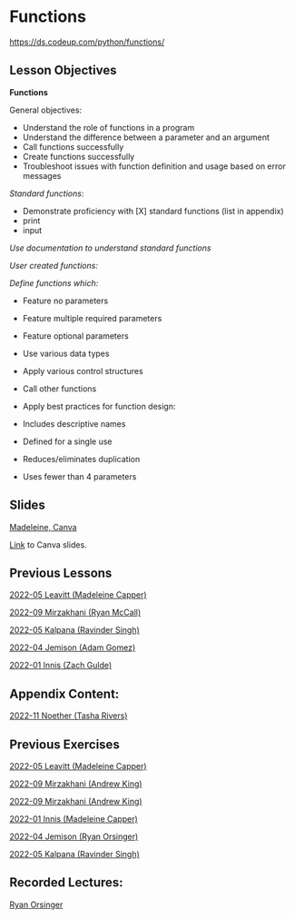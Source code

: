 # Functions
https://ds.codeup.com/python/functions/

## Lesson Objectives

**Functions** 

General objectives:

 - Understand the role of functions in a program
 - Understand the difference between a parameter and an argument
 - Call functions successfully
 - Create functions successfully
 - Troubleshoot issues with function definition and usage based on error messages

*Standard functions*:

 - Demonstrate proficiency with [X] standard functions (list in appendix)
 - print
 - input

*Use documentation to understand standard functions*

*User created functions:*

*Define functions which:*
 - Feature no parameters
 - Feature multiple required parameters
 - Feature optional parameters
 - Use various data types
 - Apply various control structures
 - Call other functions

 - Apply best practices for function design:
 - Includes descriptive names
 - Defined for a single use 
 - Reduces/eliminates duplication
 - Uses fewer than 4 parameters

## Slides
[Madeleine, Canva](https://www.canva.com/design/DAEZxmTW5pw/0OG0KVcKPU0UtiZ4Yjrg4g/edit?utm_content=DAEZxmTW5pw&utm_campaign=designshare&utm_medium=link2&utm_source=sharebutton)

[Link](https://www.canva.com/design/DAFlEt1NXew/qHwzTEl9p6bE7njOpqX80A/edit?utm_content=DAFlEt1NXew&utm_campaign=designshare&utm_medium=link2&utm_source=sharebutton) to Canva slides.


## Previous Lessons

[2022-05 Leavitt (Madeleine Capper)](https://github.com/CodeupClassroom/leavitt-python-exercises/blob/main/functions.ipynb)

[2022-09 Mirzakhani (Ryan McCall)](https://github.com/CodeupClassroom/mirzakhani-python-exercises/blob/main/function_lecture.ipynb)

[2022-05 Kalpana (Ravinder Singh)](https://github.com/CodeupClassroom/kalpana-python-exercises/blob/main/functions.ipynb)

[2022-04 Jemison (Adam Gomez)](https://github.com/CodeupClassroom/jemison-python-exercises/blob/main/functions.ipynb)

[2022-01 Innis (Zach Gulde)](https://github.com/CodeupClassroom/innis-python-exercises/blob/main/functions_lesson.py)

## Appendix Content:

[2022-11 Noether (Tasha Rivers)](https://github.com/CodeupClassroom/noether-python/blob/main/my_func.py)

## Previous Exercises

[2022-05 Leavitt (Madeleine Capper)](https://github.com/CodeupClassroom/leavitt-python-exercises/blob/main/functions_review.ipynb)

[2022-09 Mirzakhani (Andrew King)](https://github.com/CodeupClassroom/mirzakhani-python-exercises/blob/main/function_exercise_review.ipynb)

[2022-09 Mirzakhani (Andrew King)](https://github.com/CodeupClassroom/mirzakhani-python-exercises/blob/main/function_exercise_review.ipynb)

[2022-01 Innis (Madeleine Capper)](https://github.com/CodeupClassroom/innis-python-exercises/blob/main/functions_review.ipynb)

[2022-04 Jemison (Ryan Orsinger)](https://github.com/CodeupClassroom/jemison-python-exercises/blob/main/functions_exercises.py)

[2022-05 Kalpana (Ravinder Singh)](https://github.com/CodeupClassroom/kalpana-python-exercises/blob/main/functions_exercises.ipynb)



## Recorded Lectures:

[Ryan Orsinger](https://www.youtube.com/watch?v=AEmFgnMpv9k)
